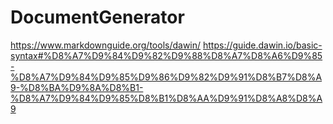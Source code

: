 # DocumentGenerator

https://www.markdownguide.org/tools/dawin/
https://guide.dawin.io/basic-syntax#%D8%A7%D9%84%D9%82%D9%88%D8%A7%D8%A6%D9%85-%D8%A7%D9%84%D9%85%D9%86%D9%82%D9%91%D8%B7%D8%A9-%D8%BA%D9%8A%D8%B1-%D8%A7%D9%84%D9%85%D8%B1%D8%AA%D9%91%D8%A8%D8%A9
